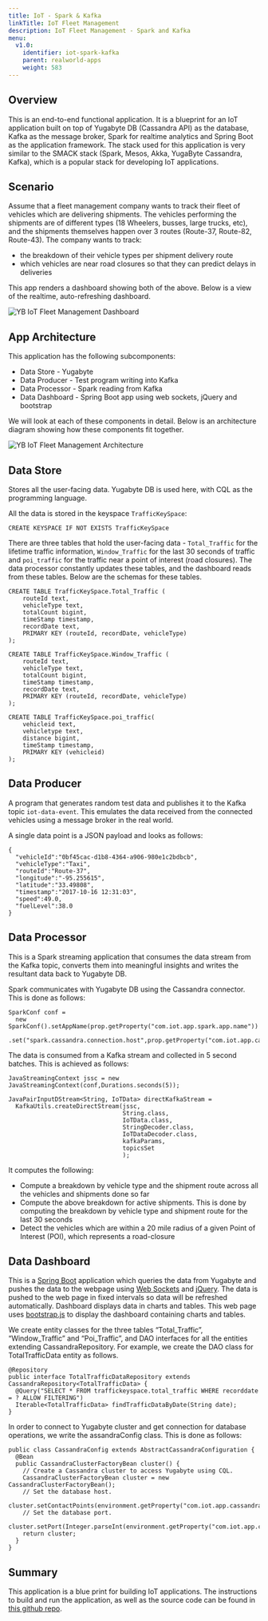```yaml
---
title: IoT - Spark & Kafka
linkTitle: IoT Fleet Management
description: IoT Fleet Management - Spark and Kafka
menu:
  v1.0:
    identifier: iot-spark-kafka
    parent: realworld-apps
    weight: 583
---
```


## Overview

This is an end-to-end functional application. It is a blueprint for an IoT application built on top of Yugabyte DB (Cassandra API) as the database, Kafka as the message broker, Spark for realtime analytics and Spring Boot as the application framework. The stack used for this application is very similar to the SMACK stack (Spark, Mesos, Akka, YugaByte Cassandra, Kafka), which is a popular stack for developing IoT applications.


## Scenario

Assume that a fleet management company wants to track their fleet of vehicles which are delivering shipments. The vehicles performing the shipments are of different types (18 Wheelers, busses, large trucks, etc), and the shipments themselves happen over 3 routes (Route-37, Route-82, Route-43). The company wants to track:

- the breakdown of their vehicle types per shipment delivery route
- which vehicles are near road closures so that they can predict delays in deliveries

This app renders a dashboard showing both of the above. Below is a view of the realtime, auto-refreshing dashboard.

![YB IoT Fleet Management Dashboard](/images/develop/realworld-apps/iot-spark-kafka/yb-iot-fleet-management-screenshot.png)


## App Architecture

This application has the following subcomponents:

- Data Store - Yugabyte
- Data Producer - Test program writing into Kafka
- Data Processor - Spark reading from Kafka
- Data Dashboard - Spring Boot app using web sockets, jQuery and bootstrap

We will look at each of these components in detail. Below is an architecture diagram showing how these components fit together.

![YB IoT Fleet Management Architecture](/images/develop/realworld-apps/iot-spark-kafka/yb-iot-fleet-mgmt-arch.png)


## Data Store
Stores all the user-facing data. Yugabyte DB is used here, with CQL as the programming language.

All the data is stored in the keyspace `TrafficKeySpace`:
```
CREATE KEYSPACE IF NOT EXISTS TrafficKeySpace
```

There are three tables that hold the user-facing data - `Total_Traffic` for the lifetime traffic information, `Window_Traffic` for the last 30 seconds of traffic and `poi_traffic` for the traffic near a point of interest (road closures). The data processor constantly updates these tables, and the dashboard reads from these tables. Below are the schemas for these tables.

```
CREATE TABLE TrafficKeySpace.Total_Traffic (
    routeId text,
    vehicleType text,
    totalCount bigint,
    timeStamp timestamp,
    recordDate text,
    PRIMARY KEY (routeId, recordDate, vehicleType)
);

CREATE TABLE TrafficKeySpace.Window_Traffic (
    routeId text,
    vehicleType text,
    totalCount bigint,
    timeStamp timestamp,
    recordDate text,
    PRIMARY KEY (routeId, recordDate, vehicleType)
);

CREATE TABLE TrafficKeySpace.poi_traffic(
    vehicleid text,
    vehicletype text,
    distance bigint,
    timeStamp timestamp,
    PRIMARY KEY (vehicleid)
);
```


## Data Producer
A program that generates random test data and publishes it to the Kafka topic `iot-data-event`. This emulates the data received from the connected vehicles using a message broker in the real world.

A single data point is a JSON payload and looks as follows:
```
{
  "vehicleId":"0bf45cac-d1b8-4364-a906-980e1c2bdbcb",
  "vehicleType":"Taxi",
  "routeId":"Route-37",
  "longitude":"-95.255615",
  "latitude":"33.49808",
  "timestamp":"2017-10-16 12:31:03",
  "speed":49.0,
  "fuelLevel":38.0
}
```

## Data Processor

This is a Spark streaming application that consumes the data stream from the Kafka topic, converts them into meaningful insights and writes the resultant data back to Yugabyte DB.

Spark communicates with Yugabyte DB using the Cassandra connector. This is done as follows:
```
SparkConf conf =
  new SparkConf().setAppName(prop.getProperty("com.iot.app.spark.app.name"))
                 .set("spark.cassandra.connection.host",prop.getProperty("com.iot.app.cassandra.host"))
```

The data is consumed from a Kafka stream and collected in 5 second batches. This is achieved as follows:

```
JavaStreamingContext jssc = new JavaStreamingContext(conf,Durations.seconds(5));

JavaPairInputDStream<String, IoTData> directKafkaStream =
  KafkaUtils.createDirectStream(jssc,
                                String.class,
                                IoTData.class,
                                StringDecoder.class,
                                IoTDataDecoder.class,
                                kafkaParams,
                                topicsSet
                                );
```


It computes the following:

- Compute a breakdown by vehicle type and the shipment route across all the vehicles and shipments done so far
- Compute the above breakdown for active shipments. This is done by computing the breakdown by vehicle type and shipment route for the last 30 seconds
- Detect the vehicles which are within a 20 mile radius of a given Point of Interest (POI), which represents a road-closure



## Data Dashboard

This is a [Spring Boot](http://projects.spring.io/spring-boot/) application which queries the data from Yugabyte and pushes the data to the webpage using [Web Sockets](http://docs.spring.io/spring/docs/current/spring-framework-reference/html/websocket.html#websocket-intro) and [jQuery](https://jquery.com/). The data is pushed to the web page in fixed intervals so data will be refreshed automatically. Dashboard displays data in charts and tables. This web page uses [bootstrap.js](http://getbootstrap.com/) to display the dashboard containing charts and tables.

We create entity classes for the three tables “Total_Traffic”, “Window_Traffic” and “Poi_Traffic”, and DAO interfaces for all the entities extending CassandraRepository. For example, we create the DAO class for TotalTrafficData entity as follows.

```
@Repository
public interface TotalTrafficDataRepository extends CassandraRepository<TotalTrafficData> {
  @Query("SELECT * FROM traffickeyspace.total_traffic WHERE recorddate = ? ALLOW FILTERING")
  Iterable<TotalTrafficData> findTrafficDataByDate(String date);   
}
```


In order to connect to Yugabyte cluster and get connection for database operations, we write the assandraConfig class. This is done as follows:

```
public class CassandraConfig extends AbstractCassandraConfiguration {
  @Bean
  public CassandraClusterFactoryBean cluster() {
    // Create a Cassandra cluster to access Yugabyte using CQL.
    CassandraClusterFactoryBean cluster = new CassandraClusterFactoryBean();
    // Set the database host.
    cluster.setContactPoints(environment.getProperty("com.iot.app.cassandra.host"));
    // Set the database port.
    cluster.setPort(Integer.parseInt(environment.getProperty("com.iot.app.cassandra.port")));
    return cluster;
  }
}
```


## Summary

This application is a blue print for building IoT applications. The instructions to build and run the application, as well as the source code can be found in [this github repo](https://github.com/yugabyte/yb-iot-fleet-management).
